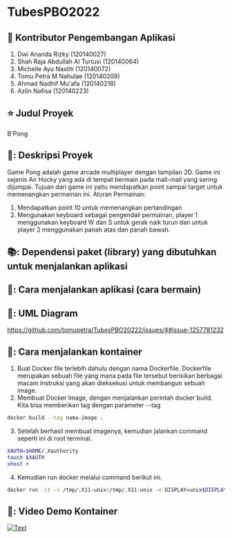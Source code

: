 # TubesPBO2022

## 🔖 Kontributor Pengembangan Aplikasi
1. Dwi Ananda Rizky (120140027)
2. Shah Raja Abdullah Al Turtusi (120140064)
3. Michelle Ayu Nastiti (120140072)
4. Tomu Petra M Nahulae (120140209)
5. Ahmad Nadhif Mu'afa (120140218)
6. Azlin Nafisa (120140223)

## ⭐ Judul Proyek
B'Pong

## 📖: Deskripsi Proyek
Game Pong adalah game arcade multiplayer dengan tampilan 2D. Game ini sejenis Air Hocky yang ada di tempat bermain pada mall-mall yang sering dijumpai. Tujuan dari game ini yaitu mendapatkan point sampai target untuk memenangkan permainan ini.
Aturan Permainan:
1. Mendapatkan point 10 untuk memenangkan pertandingan
2. Mengunakan keyboard sebagai pengendali permainan, player 1 menggunakan keyboard W dan S untuk gerak naik turun dan untuk player 2 menggunakan panah atas dan panah bawah.

## 📚: Dependensi paket (library) yang dibutuhkan untuk menjalankan aplikasi


## 📖: Cara menjalankan aplikasi (cara bermain)

## 📖: UML Diagram
https://github.com/tomupetra/TubesPBO20222/issues/4#issue-1257781232

## 📖: Cara menjalankan kontainer
1. Buat Docker file terlebih dahulu dengan nama Dockerfile. Dockerfile merupakan sebuah file yang mana pada file tersebut berisikan berbagai macam instruksi yang akan dieksekusi untuk membangun sebuah image.
2. Membuat Docker Image, dengan menjalankan perintah docker build. Kita bisa memberikan tag dengan parameter --tag 
```bash
docker build --tag nama-image .
  ```
3. Setelah berhasil membuat imagenya, kemudian jalankan command seperti ini di root terminal.
```bash
XAUTH=$HOME/.Xauthority
touch $XAUTH
xhost +
  ```
4. Kemudian run docker melalui command berikut ini.
```bash
docker run -it -v /tmp/.X11-unix:/tmp/.X11-unix -e DISPLAY=unix$DISPLAY --device /dev/snd nama-image
  ```
## 📖: Video Demo Kontainer  
[![Text](https://img.youtube.com/vi/u1NzZxhdQX8/0.jpg)](https://www.youtube.com/watch?v=u1NzZxhdQX8)
